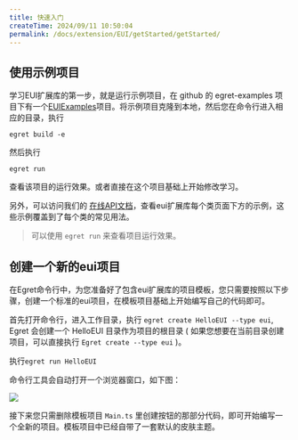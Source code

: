 ```yaml
---
title: 快速入门
createTime: 2024/09/11 10:50:04
permalink: /docs/extension/EUI/getStarted/getStarted/
---
```

## 使用示例项目

学习EUI扩展库的第一步，就是运行示例项目，在 github 的 egret-examples 项目下有一个[EUIExamples](https://github.com/egret-labs/egret-examples/tree/rc/v2.5/EUIExample)项目。将示例项目克隆到本地，然后您在命令行进入相应的目录，执行 
```
egret build -e
``` 
然后执行
```
egret run
``` 
查看该项目的运行效果。或者直接在这个项目基础上开始修改学习。

另外，可以访问我们的 [在线API文档](http://developer.egret.com/cn/apidoc/)，查看eui扩展库每个类页面下方的示例，这些示例覆盖到了每个类的常见用法。

>可以使用 `egret run` 来查看项目运行效果。 

## 创建一个新的eui项目

在Egret命令行中，为您准备好了包含eui扩展库的项目模板，您只需要按照以下步骤，创建一个标准的eui项目，在模板项目基础上开始编写自己的代码即可。

首先打开命令行，进入工作目录，执行 `egret create HelloEUI --type eui`, Egret 会创建一个 HelloEUI 目录作为项目的根目录 ( 如果您想要在当前目录创建项目，可以直接执行 `Egret create --type eui` )。

执行`egret run HelloEUI`

命令行工具会自动打开一个浏览器窗口，如下图：

![](5600f2bad03a3.png)


接下来您只需删除模板项目 `Main.ts` 里创建按钮的那部分代码，即可开始编写一个全新的项目。模板项目中已经自带了一套默认的皮肤主题。

